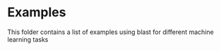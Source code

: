# Examples

This folder contains a list of examples using blast for different machine
learning tasks
